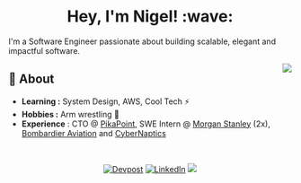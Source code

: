 <h1 align="center"> Hey, I'm Nigel! :wave: </h1>

I'm a Software Engineer passionate about building scalable, elegant and impactful software.

<img align="right" src="https://github-readme-stats.vercel.app/api?username=niyonx&count_private=true&show_icons=true&hide_border=true">

## 🧐 About
-  **Learning :** System Design, AWS, Cool Tech :zap:
-  **Hobbies :** Arm wrestling 💪
-  **Experience** : CTO @ <a href="https://pikapoint.io">PikaPoint</a>, SWE Intern @ <a href="https://www.morganstanley.com/">Morgan Stanley</a> (2x), <a href="https://bombardier.com/en">Bombardier Aviation</a> and <a href="https://www.cybernaptics.mu/">CyberNaptics</a>

<br>

<p align="center">
<a href="https://devpost.com/NigelYong"><img alt="Devpost" src="https://img.shields.io/badge/-Nigel_Yong-blue?style=flat-square&logo=Devpost&link=https://www.linkedin.com/in/niyonx/"></a>
<a href="https://www.linkedin.com/in/niyonx/"><img alt="LinkedIn" src="https://img.shields.io/badge/-Nigel_Yong-blue?style=flat-square&logo=Linkedin&logoColor=white&link=https://www.linkedin.com/in/niyonx/"></a>
<img src="https://komarev.com/ghpvc/?username=niyonx">
</p>
